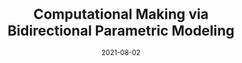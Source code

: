 ---
title: "Computational Making via Bidirectional Parametric Modeling"
authors: Chris Johnson and Ian McCormack
category: peer_reviewed
conf: Bridges
in: "In Proceedings of Bridges 2021: Mathematics, Art, Music, Architecture, Culture"
date: 2021-08-02
---